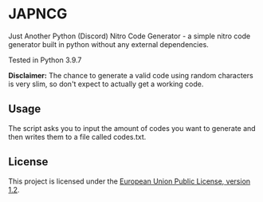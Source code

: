 # JAPNCG
Just Another Python (Discord) Nitro Code Generator - a simple nitro code generator built in python without any external dependencies. 

Tested in Python 3.9.7

**Disclaimer:** The chance to generate a valid code using random characters is very slim, so don't expect to actually get a working code.
## Usage
The script asks you to input the amount of codes you want to generate and then writes them to a file called codes.txt.
## License
This project is licensed under the [European Union Public License, version 1.2](https://joinup.ec.europa.eu/collection/eupl/eupl-text-eupl-12).
